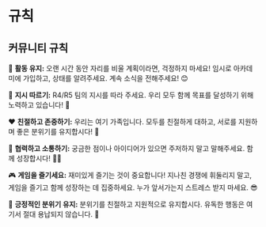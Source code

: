 # 규칙
## 커뮤니티 규칙

🌟 **활동 유지:** 오랜 시간 동안 자리를 비울 계획이라면, 걱정하지 마세요! 임시로 아카데미에 가입하고, 상태를 알려주세요. 계속 소식을 전해주세요! 😊

📜 **지시 따르기:** R4/R5 팀의 지시를 따라 주세요. 우리 모두 함께 목표를 달성하기 위해 노력하고 있습니다! 🚀

❤️ **친절하고 존중하기:** 우리는 여기 가족입니다. 모두를 친절하게 대하고, 서로를 지원하며 좋은 분위기를 유지합시다! 🌈

🤝 **협력하고 소통하기:** 궁금한 점이나 아이디어가 있으면 주저하지 말고 말해주세요. 함께 성장합시다! 🧠💬

🎮 **게임을 즐기세요:** 재미있게 즐기는 것이 중요합니다! 지나친 경쟁에 휘둘리지 말고, 게임을 즐기고 함께 성장하는 데 집중하세요. 누가 앞서가는지 스트레스 받지 마세요. 😎

🌈 **긍정적인 분위기 유지:** 분위기를 친절하고 지원적으로 유지합시다. 유독한 행동은 여기서 절대 용납되지 않습니다. 🚫
